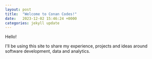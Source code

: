 ```yaml
---
layout: post
title:  "Welcome to Conan Codes!"
date:   2023-12-02 15:46:24 +0000
categories: jekyll update
---
```

Hello!

I'll be using this site to share my experience, projects and ideas around software development, data and analytics.